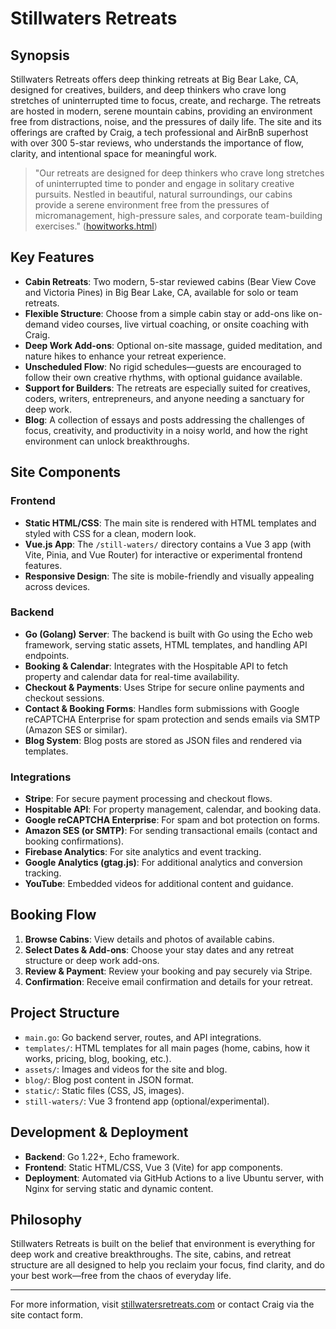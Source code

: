 # Stillwaters Retreats

## Synopsis
Stillwaters Retreats offers deep thinking retreats at Big Bear Lake, CA, designed for creatives, builders, and deep thinkers who crave long stretches of uninterrupted time to focus, create, and recharge. The retreats are hosted in modern, serene mountain cabins, providing an environment free from distractions, noise, and the pressures of daily life. The site and its offerings are crafted by Craig, a tech professional and AirBnB superhost with over 300 5-star reviews, who understands the importance of flow, clarity, and intentional space for meaningful work.

> "Our retreats are designed for deep thinkers who crave long stretches of uninterrupted time to ponder and engage in solitary creative pursuits. Nestled in beautiful, natural surroundings, our cabins provide a serene environment free from the pressures of micromanagement, high-pressure sales, and corporate team-building exercises." ([howitworks.html](templates/howitworks.html))

## Key Features
- **Cabin Retreats**: Two modern, 5-star reviewed cabins (Bear View Cove and Victoria Pines) in Big Bear Lake, CA, available for solo or team retreats.
- **Flexible Structure**: Choose from a simple cabin stay or add-ons like on-demand video courses, live virtual coaching, or onsite coaching with Craig.
- **Deep Work Add-ons**: Optional on-site massage, guided meditation, and nature hikes to enhance your retreat experience.
- **Unscheduled Flow**: No rigid schedules—guests are encouraged to follow their own creative rhythms, with optional guidance available.
- **Support for Builders**: The retreats are especially suited for creatives, coders, writers, entrepreneurs, and anyone needing a sanctuary for deep work.
- **Blog**: A collection of essays and posts addressing the challenges of focus, creativity, and productivity in a noisy world, and how the right environment can unlock breakthroughs.

## Site Components

### Frontend
- **Static HTML/CSS**: The main site is rendered with HTML templates and styled with CSS for a clean, modern look.
- **Vue.js App**: The `/still-waters/` directory contains a Vue 3 app (with Vite, Pinia, and Vue Router) for interactive or experimental frontend features.
- **Responsive Design**: The site is mobile-friendly and visually appealing across devices.

### Backend
- **Go (Golang) Server**: The backend is built with Go using the Echo web framework, serving static assets, HTML templates, and handling API endpoints.
- **Booking & Calendar**: Integrates with the Hospitable API to fetch property and calendar data for real-time availability.
- **Checkout & Payments**: Uses Stripe for secure online payments and checkout sessions.
- **Contact & Booking Forms**: Handles form submissions with Google reCAPTCHA Enterprise for spam protection and sends emails via SMTP (Amazon SES or similar).
- **Blog System**: Blog posts are stored as JSON files and rendered via templates.

### Integrations
- **Stripe**: For secure payment processing and checkout flows.
- **Hospitable API**: For property management, calendar, and booking data.
- **Google reCAPTCHA Enterprise**: For spam and bot protection on forms.
- **Amazon SES (or SMTP)**: For sending transactional emails (contact and booking confirmations).
- **Firebase Analytics**: For site analytics and event tracking.
- **Google Analytics (gtag.js)**: For additional analytics and conversion tracking.
- **YouTube**: Embedded videos for additional content and guidance.

## Booking Flow
1. **Browse Cabins**: View details and photos of available cabins.
2. **Select Dates & Add-ons**: Choose your stay dates and any retreat structure or deep work add-ons.
3. **Review & Payment**: Review your booking and pay securely via Stripe.
4. **Confirmation**: Receive email confirmation and details for your retreat.

## Project Structure
- `main.go`: Go backend server, routes, and API integrations.
- `templates/`: HTML templates for all main pages (home, cabins, how it works, pricing, blog, booking, etc.).
- `assets/`: Images and videos for the site and blog.
- `blog/`: Blog post content in JSON format.
- `static/`: Static files (CSS, JS, images).
- `still-waters/`: Vue 3 frontend app (optional/experimental).

## Development & Deployment
- **Backend**: Go 1.22+, Echo framework.
- **Frontend**: Static HTML/CSS, Vue 3 (Vite) for app components.
- **Deployment**: Automated via GitHub Actions to a live Ubuntu server, with Nginx for serving static and dynamic content.

## Philosophy
Stillwaters Retreats is built on the belief that environment is everything for deep work and creative breakthroughs. The site, cabins, and retreat structure are all designed to help you reclaim your focus, find clarity, and do your best work—free from the chaos of everyday life.

---

For more information, visit [stillwatersretreats.com](https://stillwatersretreats.com) or contact Craig via the site contact form. 
